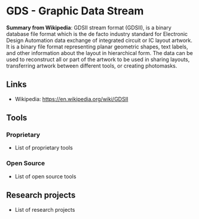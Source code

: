 # GDS - Graphic Data Stream
**Summary from Wikipedia**: 
GDSII stream format (GDSII), is a binary database file format which is the de facto industry standard for Electronic Design Automation data exchange of integrated circuit or IC layout artwork. It is a binary file format representing planar geometric shapes, text labels, and other information about the layout in hierarchical form. The data can be used to reconstruct all or part of the artwork to be used in sharing layouts, transferring artwork between different tools, or creating photomasks.

## Links
- Wikipedia: https://en.wikipedia.org/wiki/GDSII

## Tools

### Proprietary
- List of proprietary tools

### Open Source
- List of open source tools

## Research projects
- List of research projects
